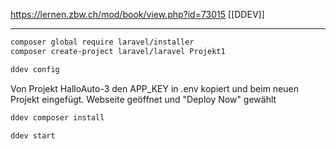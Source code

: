 https://lernen.zbw.ch/mod/book/view.php?id=73015
[[DDEV]]

---
```bash
composer global require laravel/installer
composer create-project laravel/laravel Projekt1

ddev config
```
Von Projekt HalloAuto-3 den APP_KEY in .env kopiert und beim neuen Projekt eingefügt.
Webseite geöffnet und "Deploy Now" gewählt
```bash
ddev composer install

ddev start
```
